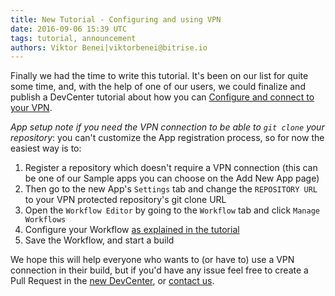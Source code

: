 ```yaml
---
title: New Tutorial - Configuring and using VPN
date: 2016-09-06 15:39 UTC
tags: tutorial, announcement
authors: Viktor Benei|viktorbenei@bitrise.io
---
```


Finally we had the time to write this tutorial. It's been on our list
for quite some time, and, with the help of one of our users,
we could finalize and publish a DevCenter tutorial
about how you can [Configure and connect to your VPN](https://bitrise-io.github.io/devcenter/tutorials/vpn-configuration/).

_App setup note if you need the VPN connection to be able to `git clone` your repository_:
you can't customize the App registration process, so for now the easiest way is to:

1. Register a repository which doesn't require a VPN connection (this can be one of our Sample apps you can choose on the Add New App page)
1. Then go to the new App's `Settings` tab and change the `REPOSITORY URL` to your VPN protected repository's git clone URL
1. Open the `Workflow Editor` by going to the `Workflow` tab and click `Manage Workflows`
1. Configure your Workflow [as explained in the tutorial](https://bitrise-io.github.io/devcenter/tutorials/vpn-configuration/)
1. Save the Workflow, and start a build

We hope this will help everyone who wants to (or have to) use
a VPN connection in their build, but if you'd have any issue
feel free to create a Pull Request in the [new DevCenter](https://github.com/bitrise-io/devcenter/),
or [contact us](https://www.bitrise.io/contact).
